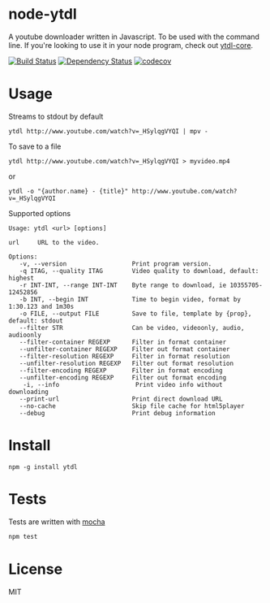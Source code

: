 # node-ytdl

A youtube downloader written in Javascript. To be used with the command line. If you're looking to use it in your node program, check out [ytdl-core](https://github.com/fent/node-ytdl-core).

[![Build Status](https://secure.travis-ci.org/fent/node-ytdl.svg)](http://travis-ci.org/fent/node-ytdl)
[![Dependency Status](https://david-dm.org/fent/node-ytdl.svg)](https://david-dm.org/fent/node-ytdl)
[![codecov](https://codecov.io/gh/fent/node-ytdl/branch/master/graph/badge.svg)](https://codecov.io/gh/fent/node-ytdl)

# Usage

Streams to stdout by default

    ytdl http://www.youtube.com/watch?v=_HSylqgVYQI | mpv -

To save to a file

    ytdl http://www.youtube.com/watch?v=_HSylqgVYQI > myvideo.mp4

or

    ytdl -o "{author.name} - {title}" http://www.youtube.com/watch?v=_HSylqgVYQI

Supported options

    Usage: ytdl <url> [options]

    url     URL to the video.

    Options:
       -v, --version                  Print program version.
       -q ITAG, --quality ITAG        Video quality to download, default: highest
       -r INT-INT, --range INT-INT    Byte range to download, ie 10355705-12452856
       -b INT, --begin INT            Time to begin video, format by 1:30.123 and 1m30s
       -o FILE, --output FILE         Save to file, template by {prop}, default: stdout
       --filter STR                   Can be video, videoonly, audio, audioonly
       --filter-container REGEXP      Filter in format container
       --unfilter-container REGEXP    Filter out format container
       --filter-resolution REGEXP     Filter in format resolution
       --unfilter-resolution REGEXP   Filter out format resolution
       --filter-encoding REGEXP       Filter in format encoding
       --unfilter-encoding REGEXP     Filter out format encoding
        -i, --info                     Print video info without downloading
       --print-url                    Print direct download URL
       --no-cache                     Skip file cache for html5player
       --debug                        Print debug information


# Install

    npm -g install ytdl


# Tests
Tests are written with [mocha](https://mochajs.org)

```bash
npm test
```

# License
MIT
